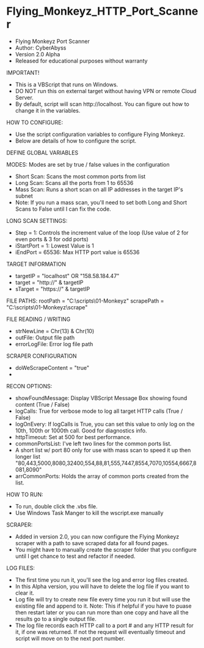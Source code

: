 # Flying_Monkeyz_HTTP_Port_Scanner
  - Flying Monkeyz Port Scanner
  - Author: CyberAbyss
  - Version 2.0 Alpha
  - Released for educational purposes without warranty

IMPORTANT!
  - This is a VBScript that runs on Windows.
  - DO NOT run this on external target without having VPN or remote Cloud Server.
  - By default, script will scan http://localhost. You can figure out how to change it in the variables.

HOW TO CONFIGURE:
  - Use the script configuration variables to configure Flying Monkeyz.
  - Below are details of how to configure the script.

DEFINE GLOBAL VARIABLES
 
MODES: Modes are set by true / false values in the configuration 
- Short Scan: Scans the most common ports from list
- Long Scan: Scans all the ports from 1 to 65536
- Mass Scan: Runs a short scan on all IP addresses in the target IP's subnet
- Note: If you run a mass scan, you'll need to set both Long and Short Scans to False until I can fix the code.

LONG SCAN SETTINGS:
- Step = 1: Controls the increment value of the loop (Use value of 2 for even ports & 3 for odd ports)
- iStartPort = 1: Lowest Value is 1
- iEndPort = 65536: Max HTTP port value is 65536

TARGET INFORMATION
- targetIP = "localhost" OR "158.58.184.47"
- target = "http://" & targetIP
- sTarget = "https://" & targetIP

FILE PATHS:
rootPath = "C:\scripts\01-Monkeyz"
scrapePath = "C:\scripts\01-Monkeyz\scrape\"

FILE READING / WRITING
- strNewLine = Chr(13) & Chr(10)
- outFile: Output file path
- errorLogFile: Error log file path

SCRAPER CONFIGURATION
- doWeScrapeContent = "true"
- 
RECON OPTIONS:
- showFoundMessage: Display VBScript Message Box showing found content (True / False)
- logCalls: True for verbose mode to log all target HTTP calls (True / False)
- logOnEvery: If logCalls is True, you can set this value to only log on the 10th, 100th or 1000th call. Good for diagnostics info.
- httpTimeout: Set at 500 for best performance.
- commonPortsList: I've left two lines for the common ports list. 
- A short list w/ port 80 only for use with mass scan to speed it up then longer list "80,443,5000,8080,32400,554,88,81,555,7447,8554,7070,10554,6667,8081,8090"
- arrCommonPorts: Holds the array of common ports created from the list.


HOW TO RUN:
  - To run, double click the .vbs file.
  - Use Windows Task Manger to kill the wscript.exe manually

SCRAPER:
  - Added in version 2.0, you can now configure the Flying Monkeyz scraper with a path to save scraped data for all found pages.
  - You might have to manually create the scraper folder that you configure until I get chance to test and refactor if needed.

LOG FILES:
  - The first time you run it, you'll see the log and error log files created. 
  - In this Alpha version, you will have to delete the log file if you want to clear it. 
  - Log file will try to create new file every time you run it but will use the existing file and append to it. 
    Note: This if helpful if you have to puase then restart later or you can run more than one copy and have all the results go to a single output file.
  - The log file records each HTTP call to a port # and any HTTP result for it, if one was returned. If not the request will eventually timeout and script will             move on to the next port number. 


